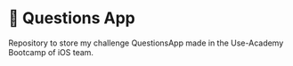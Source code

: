 # 📱 Questions App

Repository to store my challenge QuestionsApp made in the Use-Academy Bootcamp of iOS team.
